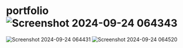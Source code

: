 # portfolio![Screenshot 2024-09-24 064343](https://github.com/user-attachments/assets/4fa5e527-9a7a-4b61-9a87-31a8dd1b89ce)
![Screenshot 2024-09-24 064431](https://github.com/user-attachments/assets/f55a774a-4310-4766-91ca-9a83c4e725bf)
![Screenshot 2024-09-24 064520](https://github.com/user-attachments/assets/65b80172-58f3-46a8-ac6c-ea6c0d03605e)
